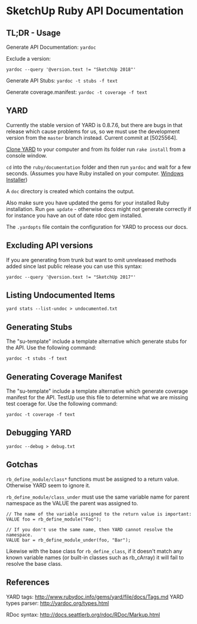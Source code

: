 # SketchUp Ruby API Documentation

## TL;DR - Usage

Generate API Documentation:
`yardoc`

Exclude a version:

`yardoc --query '@version.text != "SketchUp 2018"'`

Generate API Stubs:
`yardoc -t stubs -f text`

Generate coverage.manifest:
`yardoc -t coverage -f text`

## YARD

Currently the stable version of YARD is 0.8.7.6, but there are bugs in that
release which cause problems for us, so we must use the development version from
the `master` branch instead. Current commit at [5025564].

[Clone YARD](https://github.com/lsegal/yard/) to your computer and from its
folder run `rake install` from a console window.

`cd` into the `ruby/documentation` folder and then run `yardoc` and wait for a
few seconds. (Assumes you have Ruby installed
on your computer. [Windows Installer](http://rubyinstaller.org/))

A `doc` directory is created which contains the output.

Also make sure you have updated the gems for your installed Ruby installation.
Run `gem update` - otherwise docs might not generate correctly if for instance
you have an out of date rdoc gem installed.

The `.yardopts` file contain the configuration for YARD to process our docs.

## Excluding API versions

If you are generating from trunk but want to omit unreleased methods added since
last public release you can use this syntax:

`yardoc --query '@version.text != "SketchUp 2017"'`

## Listing Undocumented Items

`yard stats --list-undoc > undocumented.txt`

## Generating Stubs

The "su-template" include a template alternative which generate stubs for the
API. Use the following command:

`yardoc -t stubs -f text`

## Generating Coverage Manifest

The "su-template" include a template alternative which generate coverage
manifest for the API. TestUp use this file to determine what we are missing test
coerage for. Use the following command:

`yardoc -t coverage -f text`

## Debugging YARD

`yardoc --debug > debug.txt`

## Gotchas

`rb_define_module/class*` functions must be assigned to a return value.
Otherwise YARD seem to ignore it.

`rb_define_module/class_under` must use the same variable name for parent
namespace as the VALUE the parent was assigned to.

    // The name of the variable assigned to the return value is important:
    VALUE foo = rb_define_module("Foo");

    // If you don't use the same name, then YARD cannot resolve the namespace.
    VALUE bar = rb_define_module_under(foo, "Bar");

Likewise with the base class for `rb_define_class`, if it doesn't match any
known variable names (or built-in classes such as rb_cArray) it will fail to
resolve the base class.

## References

YARD tags: http://www.rubydoc.info/gems/yard/file/docs/Tags.md
YARD types parser: http://yardoc.org/types.html

RDoc syntax: http://docs.seattlerb.org/rdoc/RDoc/Markup.html

